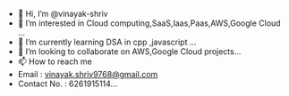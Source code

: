 - 👋 Hi, I’m @vinayak-shriv
- 👀 I’m interested in Cloud computing,SaaS,Iaas,Paas,AWS,Google Cloud ...
- 🌱 I’m currently learning DSA in cpp ,javascript ...
- 💞️ I’m looking to collaborate on AWS,Google Cloud projects...
- 📫 How to reach me
- Email : vinayak.shriv9768@gmail.com
- Contact No. : 6261915114...


<!---
vinayak-shriv/vinayak-shriv is a ✨ special ✨ repository because its `README.md` (this file) appears on your GitHub profile.
You can click the Preview link to take a look at your changes.
--->
